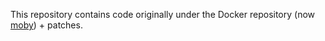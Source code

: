 This repository contains code originally under the Docker repository (now [moby](https://github.com/moby/moby)) + patches.
